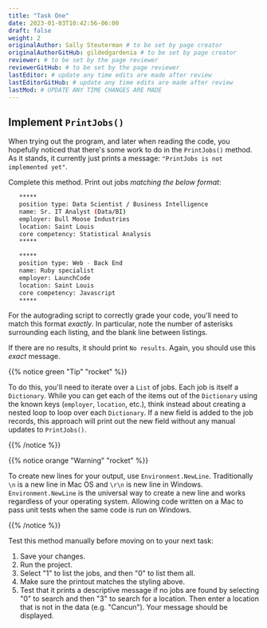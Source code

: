 ```yaml
---
title: "Task One"
date: 2023-01-03T10:42:56-06:00
draft: false
weight: 2
originalAuthor: Sally Steuterman # to be set by page creator
originalAuthorGitHub: gildedgardenia # to be set by page creator
reviewer: # to be set by the page reviewer
reviewerGitHub: # to be set by the page reviewer
lastEditor: # update any time edits are made after review
lastEditorGitHub: # update any time edits are made after review
lastMod: # UPDATE ANY TIME CHANGES ARE MADE
---
```


## Implement `PrintJobs()`

When trying out the program, and later when reading the code, you
hopefully noticed that there's some work to do in the `PrintJobs()`
method. As it stands, it currently just prints a message:
`"PrintJobs is not implemented yet"`.

Complete this method. Print out jobs *matching the below format*:

```bash
   *****
   position type: Data Scientist / Business Intelligence
   name: Sr. IT Analyst (Data/BI)
   employer: Bull Moose Industries
   location: Saint Louis
   core competency: Statistical Analysis
   *****

   *****
   position type: Web - Back End
   name: Ruby specialist
   employer: LaunchCode
   location: Saint Louis
   core competency: Javascript
   *****
```

For the autograding script to correctly grade your code, you'll need to match this format *exactly*. In particular, note the number of asterisks surrounding each listing, and the blank line between listings.

If there are no results, it should print `No results`. Again, you should use this *exact* message.

{{% notice green "Tip" "rocket" %}}

   To do this, you'll need to iterate over a `List` of jobs. Each
   job is itself a `Dictionary`. While you can get each of the items out of
   the `Dictionary` using the known keys (`employer`, `location`, etc.),
   think instead about creating a nested loop to loop over each
   `Dictionary`. If a new field is added to the job records, this approach
   will print out the new field without any manual updates to `PrintJobs()`.

{{% /notice %}}

{{% notice orange "Warning" "rocket" %}}

   To create new lines for your output, use `Environment.NewLine`. Traditionally `\n` is a new line in Mac OS and `\r\n` is new line in Windows. `Environment.NewLine`  is the universal way to create a new line and works regardless of your operating system.  Allowing code written on a Mac to pass unit tests when the same code is run on Windows. 

{{% /notice %}}

Test this method manually before moving on to your next task:

1. Save your changes.
1. Run the project.
1. Select "1" to list the jobs, and then "0" to list them all.
1. Make sure the printout matches the styling above.
1. Test that it prints a descriptive message if no jobs are found by selecting
   "0" to search and then "3" to search for a location. Then enter a location
   that is not in the data (e.g. "Cancun"). Your message should be displayed.